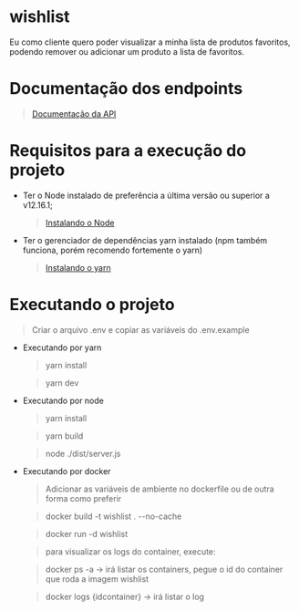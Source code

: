 # wishlist

Eu como cliente quero poder visualizar a minha lista de produtos favoritos, podendo remover ou adicionar um produto a lista de favoritos.

# Documentação dos endpoints

> [Documentação da API](https://documenter.getpostman.com/view/10879200/TzshHkH5 'Clique aqui para ver a documentação!')

# Requisitos para a execução do projeto

- Ter o Node instalado de preferência a última versão ou superior a v12.16.1;

  > [Instalando o Node](https://nodejs.org/pt-br/download/package-manager/ 'Clique aqui para aprender a instalar o Node!')

- Ter o gerenciador de dependências yarn instalado (npm também funciona, porém recomendo fortemente o yarn)
  > [Instalando o yarn](https://classic.yarnpkg.com/pt-BR/docs/install/#debian-stable 'Clique aqui para aprender a instalar o yarn!')

# Executando o projeto

> Criar o arquivo .env e copiar as variáveis do .env.example

- Executando por yarn

  > yarn install

  > yarn dev

- Executando por node

  > yarn install

  > yarn build

  > node ./dist/server.js

- Executando por docker

  > Adicionar as variáveis de ambiente no dockerfile ou de outra forma como preferir

  > docker build -t wishlist . --no-cache

  > docker run -d wishlist

  > para visualizar os logs do container, execute:

  > docker ps -a -> irá listar os containers, pegue o id do container que roda a imagem wishlist

  > docker logs {idcontainer} -> irá listar o log
